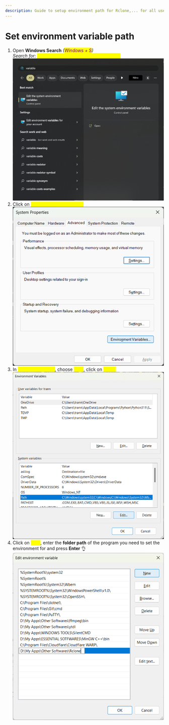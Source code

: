```yaml
---
description: Guide to setup environment path for Rclone,... for all users
---
```


# Set environment variable path

1. Open **Windows Search** _(<mark style="color:purple;">Windows + S</mark>)_\
   _Search for:_ <mark style="color:yellow;">`Edit the system environment variables`</mark>![](<../.gitbook/assets/Search for edit sys env var.png>)
2. Click on <mark style="color:yellow;">**Environment Variables...**</mark>\
   ![](<../.gitbook/assets/System Prop for edit sys env var.png>)
3. In <mark style="color:yellow;">**System variables**</mark>, choose <mark style="color:yellow;">**Path**</mark>, click on <mark style="color:yellow;">**Edit...**</mark>\
   ![](<../.gitbook/assets/Set env var 1.png>)
4. Click on <mark style="color:yellow;">**New**</mark>, enter the **folder path** of the program you need to set the environment for and press **Enter** 👌\
   ![](<../.gitbook/assets/Set env var 2.png>)
